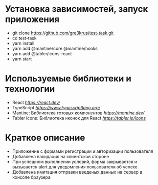 # Установка зависимостей, запуск приложения
- git clone https://github.com/gre3krus/test-task.git
- cd test-task
- yarn install
- yarn add @mantine/core @mantine/hooks
- yarn add @tabler/icons-react
- yarn start
# Используемые библиотеки и технологии
- React *https://react.dev/*
- TypeScript *https://www.typescriptlang.org/*
- Mantine: Библиотека готовых компонентов *https://mantine.dev/*
- Tabler icons: Библиотека иконок для React *https://tabler.io/icons*
# Краткое описание
- Приложение с формами регистрации и авторизации пользователя
- Добавлена валидация на клиентской стороне
- При успешном выполнении условий, форма закрывается и вызывается alert для уведомления пользователя об успехе
- Добавлена имитация отправки введеных данных на сервер в консоле браузера
